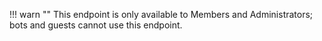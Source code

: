 !!! warn ""
    This endpoint is only available to Members and Administrators;
    bots and guests cannot use this endpoint.
